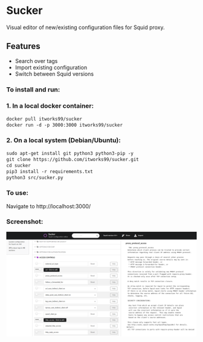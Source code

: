 # Sucker

Visual editor of new/existing configuration files for Squid proxy.

## Features

- Search over tags
- Import existing configuration
- Switch between Squid versions

### To install and run:

### 1. In a local docker container:

```shell
docker pull itworks99/sucker
docker run -d -p 3000:3000 itworks99/sucker
```

### 2. On a local system (Debian/Ubuntu):

```shell
sudo apt-get install git python3 python3-pip -y
git clone https://github.com/itworks99/sucker.git
cd sucker
pip3 install -r requirements.txt
python3 src/sucker.py
```

### To use:

Navigate to http://localhost:3000/

### Screenshot:

![Screenshot](Screenshot_Sucker.png)
